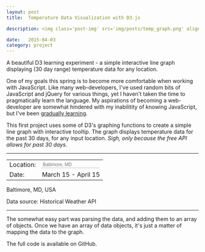 ```yaml
---
layout: post
title:  Temperature Data Visualization with D3.js

description: <img class='post-img' src='img/posts/temp_graph.png' align='right'><p>A beautiful D3 learning experiment - a simple interactive line graph displaying (30 day range) temperature data for any location.</p> <p>One of my goals this spring is to correctly learn and become more comfortable when working with JavaScript. I say "correctly learn" because like many web-developers out there, I've used random bits of JavaScript and jQuery for various things, yet I haven't taken the time to actually learn it pragmatically.</p>

date:   2015-04-03
category: project
---
```


A beautiful D3 learning experiment - a simple interactive line graph displaying (30 day range) temperature data for any location.

One of my goals this spring is to become more comfortable when working with JavaScript. Like many web-developers, I've used random bits of JavaScript and jQuery for various things, yet I haven't taken the time to pragmatically learn the language. My aspirations of becoming a web-developer are somewhat hindered with my inabilitity of knowing JavaScript, but I've been <a href="http:github.com/kylesb/static/JS/">gradually learning</a>.

This first project uses some of D3's graphing functions to create a simple line graph with interactive tooltip. The graph displays temperature data for the past 30 days, for any input location. *Sigh, only because the free API allows for past 30 days.*

<hr class="dash">



<style> /* set the CSS */

path { 
    stroke: steelblue;
    stroke-width: 1;
    fill: none;
}

.axis path, .axis line {
    fill: none;
    stroke: grey;
    stroke-dasharray: 5;
    stroke-width: 1;
    shape-rendering: crispEdges;
}

.area {
  fill: lightblue;
  opacity: 0.2;
}

.x-tip, .y-tip {
    stroke: blue;
    stroke-dasharray: 3,3;
    opacity: 0.5;
}

#graph {
    margin: 0 0 0 -25px;
}

input {
  background: none;
  border: none;
  border-bottom: thin dotted grey;
  width: 150px;
  font-size: 12px;
}

td {
    margin-left: 15px;
}

</style>

<table style="width:800px">
  <tr>
    <td>Location:</td>
    <td><input type="text" id="location" name="location" onkeyup="delayUpdate()" onchange="updateData()" placeholder="Baltimore, MD" required></td>     
  </tr>
  <tr>
    <td>Date:</td>      
    <td><span id="previous-date">March 15</span> - <span id="current-date">April 15</span></td>
  </tr>
</table>

<p id="location_display">Baltimore, MD, USA</p>

<div id="graph"></div>


<!-- load the d3.js library -->    
<script src="http://d3js.org/d3.v3.min.js"></script>
<script>

// Add to Date function
// --------------------------------------
Date.prototype.addDays = function (n) {
    var time = this.getTime();
    var changedDate = new Date(time + (n * 24 * 60 * 60 * 1000));
    this.setTime(changedDate.getTime());
    return this;
};

// Set SVG elements 
// --------------------------------------
 
// Set the dimensions of the canvas / graph
var margin = {top: 30, right: 20, bottom: 30, left: 50},
    width = 650 - margin.left - margin.right,
    height = 250 - margin.top - margin.bottom;

// Parse the date / time
var parseDate = d3.time.format("%d-%b-%y").parse,
    formatDate = d3.time.format("%d-%b"),
    bisectDate = d3.bisector(function(d) { return d.date; }).left;


// Set the ranges
var x = d3.time.scale().range([0, width]);
var y = d3.scale.linear().range([height, 0]);

// Define the axes
var xAxis = d3.svg.axis().scale(x)
    .orient("bottom").ticks(4);

var yAxis = d3.svg.axis().scale(y)
    .orient("left").ticks(5);

// Define the line
var valueline = d3.svg.line()
    .x(function(d) { return x(d.date); })
    .y(function(d) { return y(d.temp); });

// Adds the svg canvas
var svg = d3.select("#graph")
    .append("svg")
        .attr("width", width + margin.left + margin.right)
        .attr("height", height + margin.top + margin.bottom)
    .append("g")
        .attr("transform", 
              "translate(" + margin.left + "," + margin.top + ")");

// Tooltip
var lineSvg = svg.append("g"); 
var focus = svg.append("g") 
    .style("display", "none");




    // Get initial data
    // --------------------------------------

    // data variables
    var lineData = [],
        day = {};

    // location variables
    var location_ = 21201,
        current_date = new Date().toJSON().slice(0,10),
        previous_date = new Date().addDays(-30).toJSON().slice(0,10);
        address = "http://api.worldweatheronline.com/free/v2/past-weather.ashx?key=528953c5fb814683cde647b8c6e31&q=" + location_ + "&date=" + previous_date + "&enddate=" + current_date + "&format=json";

    // change the dates on page
    document.getElementById('previous-date').innerHTML = previous_date.slice(5, 10);
    document.getElementById('current-date').innerHTML = current_date.slice(5, 10);


    // Request and parse data
    d3.json(address, function(error, data) {

        var days = data.data.weather;

        // step through each day
        days.forEach(function(d) {

            day = {date: new Date(d.date), temp: d.maxtempF};   // add data to day
            lineData.push(day);                                 // push to array

        });

        // Scale the range of the data
        x.domain(d3.extent(lineData, function(d) { return d.date; }));
        y.domain([0, d3.max(lineData, function(d) { return d.temp * 1.2; })]);

        // Add the valueline path.
        lineSvg.append("path")
            .attr("class", "line")
            .attr("d", valueline(lineData));

        // Add the X Axis
        svg.append("g")
            .attr("class", "x axis")
            .attr("transform", "translate(0," + height + ")")
            .call(xAxis);

        // Add the Y Axis
        svg.append("g")
            .attr("class", "y axis")
            .call(yAxis);

       // append the y tooltip
        focus.append("line")
            .attr("class", "y-tip")
            .attr("y1", 0)
            .attr("y2", height);

        // append the x tooltip
        focus.append("line")
            .attr("class", "x-tip")
            .attr("x1", width)
            .attr("x2", width);

        // append the circle at the intersection
        focus.append("circle")
            .attr("class", "y")
            .style("fill", "none")
            .style("stroke", "blue")
            .attr("r", 4);

        // place the value at the intersection
        focus.append("text")
            .attr("class", "y1")
            .style("stroke", "white")
            .style("stroke-width", "3.5px")
            .style("opacity", 0.8)
            .attr("dx", 8)
            .attr("dy", "-.3em");
        focus.append("text")
            .attr("class", "y2")
            .attr("dx", 8)
            .attr("dy", "-.3em");

        // place the date at the intersection
        focus.append("text")
            .attr("class", "y3")
            .style("stroke", "white")
            .style("stroke-width", "3.5px")
            .style("opacity", 0.8)
            .attr("dx", 8)
            .attr("dy", "1em");
        focus.append("text")
            .attr("class", "y4")
            .attr("dx", 8)
            .attr("dy", "1em");
        
        // append the rectangle to capture mouse
        svg.append("rect")
            .attr("width", width)
            .attr("height", height)
            .style("fill", "none")
            .style("pointer-events", "all")
            .on("mouseover", function() { focus.style("display", null); })
            .on("mouseout", function() { focus.style("display", "none"); })
            .on("mousemove", mousemove);

        function mousemove() {
            var x0 = x.invert(d3.mouse(this)[0]),
                i = bisectDate(lineData, x0, 1),
                d0 = lineData[i - 1],
                d1 = lineData[i],
                d = x0 - d0.date > d1.date - x0 ? d1 : d0;

            focus.select("circle.y")
                .attr("transform",
                      "translate(" + x(d.date) + "," +
                                     y(d.temp) + ")");

            focus.select("text.y1")
                .attr("transform",
                      "translate(" + x(d.date) + "," +
                                     y(d.temp) + ")")
                .text(d.temp);

            focus.select("text.y2")
                .attr("transform",
                      "translate(" + x(d.date) + "," +
                                     y(d.temp) + ")")
                .text(d.temp);

            focus.select("text.y3")
                .attr("transform",
                      "translate(" + x(d.date) + "," +
                                     y(d.temp) + ")")
                .text(formatDate(d.date));

            focus.select("text.y4")
                .attr("transform",
                      "translate(" + x(d.date) + "," +
                                     y(d.temp) + ")")
                .text(formatDate(d.date));

            focus.select(".y-tip")
                .attr("transform",
                      "translate(" + x(d.date) + "," +
                                     y(d.temp) + ")")
                           .attr("y2", height - y(d.temp));

            focus.select(".x-tip")
                .attr("transform",
                      "translate(" + width * -1 + "," +
                                     y(d.temp) + ")")
                           .attr("x2", width + width);
        }


    });
    // End getData
    // ----------------------------------

    // delayUpdate function
    // Add event listener to pragmatically update the graph when input value is changed
    // ----------------------------------
    // Get location input from page
    var input_location = document.getElementById("location"),
        timer = null;

    input_location.addEventListener('keyup', delayUpdate, false);

    function delayUpdate() {

        clearTimeout(timer);
        
        timer = setTimeout(function() {
                    // if more than 3 charecters entered
                    if (input_location.value.length > 2) {
                        updateData();
                    }
                }, 800); // 800 milliseconds
    }

    // updateData function
    // ----------------------------------
    function updateData() {

        var url_address;
            
        lineData = [];  // reset lineData 
        day = {};       // reset day

        var weather_api = "http://api.worldweatheronline.com/free/v2/past-weather.ashx?key=528953c5fb814683cde647b8c6e31&q=" + input_location.value + "&date=" + previous_date + "&enddate=" + current_date + "&format=json";
        var map_api = "http://maps.googleapis.com/maps/api/geocode/json?address=" + input_location.value + "&sensor=true";

        // Get the data again
        d3.json(weather_api, function(error, data) {

            // get the city name from input
            d3.json(map_api, function(error, map) {
                // update the city name with updated input
                document.getElementById('location_display').innerHTML = map.results[0].formatted_address;
            });

            var days = data.data.weather;

            // step through each day
            days.forEach(function(d) {

                // add data to day
                day = {date: new Date(d.date), temp: d.maxtempF};
                // push day to results array
                lineData.push(day);

            });

            // Scale the range of the data again 
            x.domain(d3.extent(lineData, function(d) { return d.date; }));
            y.domain([0, d3.max(lineData, function(d) { return d.temp; })]);

        // Select the section we want to apply our changes to
        var svg = d3.select("body").transition();

        // Make the changes
            svg.select(".line")   // change the line
                .duration(750)
                .attr("d", valueline(lineData));

            svg.select(".x.axis") // change the x axis
                .duration(750)
                .call(xAxis);
            svg.select(".y.axis") // change the y axis
                .duration(750)
                .call(yAxis);


        });
    }



    

</script>

Data source: Historical Weather API

<hr class="dash">

The somewhat easy part was parsing the data, and adding them to an array of objects. Once we have an array of data objects, it's just a matter of mapping the data to the graph. 

The full code is available on GitHub.
